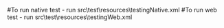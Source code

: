 
 #To run native test - run src\test\resources\testingNative.xml
 #To run web test - run src\test\resources\testingWeb.xml

